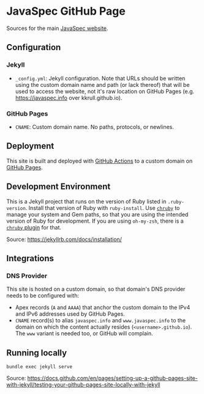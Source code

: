 # JavaSpec GitHub Page

Sources for the main [JavaSpec website][javaspec].

[javaspec]: https://javaspec.info

## Configuration

### Jekyll

* `_config.yml`: Jekyll configuration.  Note that URLs should be written using
  the custom domain name and path (or lack thereof) that will be used to access
  the website, not it's raw location on GitHub Pages (e.g. https://javaspec.info
  over kkrull.github.io).

### GitHub Pages

* `CNAME`: Custom domain name.  No paths, protocols, or newlines.

## Deployment

This site is built and deployed with [GitHub Actions][github-page-action] to a
custom domain on [GitHub Pages][github-docs-pages].

[github-docs-pages]: https://docs.github.com/en/pages
[github-page-action]: https://github.com/kkrull/javaspec/actions/workflows/pages/pages-build-deployment

## Development Environment

This is a Jekyll project that runs on the version of Ruby listed in
`.ruby-version`.  Install that version of Ruby with `ruby-install`.  Use
[`chruby`](https://github.com/postmodern/chruby) to manage your system and Gem
paths, so that you are using the intended version of Ruby for development.  If
you are using `oh-my-zsh`, there is a [`chruby` plugin][github-omz-chruby] for
that.

Source: https://jekyllrb.com/docs/installation/

[github-omz-chruby]: https://github.com/ohmyzsh/ohmyzsh/blob/master/plugins/chruby/chruby.plugin.zsh

## Integrations

### DNS Provider

This site is hosted on a custom domain, so that domain's DNS provider needs to be configured with:

* Apex records (`A` and `AAAA`) that anchor the custom domain to the IPv4 and
  IPv6 addresses used by GitHub Pages.
* `CNAME` record(s) to alias `javaspec.info` and `www.javaspec.info` to the
  domain on which the content actually resides (`<username>.github.io`).  The
  `www` variant is needed too, or GitHub will complain.

## Running locally

```shell
bundle exec jekyll serve
```

Source:
https://docs.github.com/en/pages/setting-up-a-github-pages-site-with-jekyll/testing-your-github-pages-site-locally-with-jekyll
